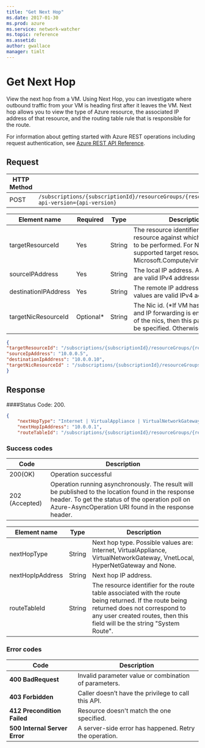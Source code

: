 ```yaml
---
title: "Get Next Hop"
ms.date: 2017-01-30
ms.prod: azure
ms.service: network-watcher
ms.topic: reference
ms.assetid: 
author: gwallace
manager: timlt
---
```


# Get Next Hop

View the next hop from a VM. Using Next Hop, you can investigate where outbound traffic from your VM is heading first after it leaves the VM. Next hop allows you to view the type of Azure resource, the associated IP address of that resource, and the routing table rule that is responsible for the route.

For information about getting started with Azure REST operations including request authentication, see [Azure REST API Reference](../../../../index.md).

## Request

| HTTP Method | URI|  
| ----------- |----|  
| POST | `/subscriptions/{subscriptionId}/resourceGroups/{resourceGroupName}/providers/Microsoft.Network/networkWatchers/{networkWatcherName}/nextHop?api-version={api-version}` |

| Element name | Required | Type | Description |
| --- | --- | --- | --- |
| targetResourceId | Yes | String | The resource identifier of the target resource against which the action is to be performed. For Next Hop the supported target resource type is Microsoft.Compute/virtualMachines/ |
| sourceIPAddress | Yes | String | The local IP address. Allowed values are valid IPv4 addresses. |
| destinationIPAddress | Yes | String | The remote IP address. Allowed values are valid IPv4 addresses. |
| targetNicResourceId | Optional* | String | The Nic id. (*If VM has multiple nics and IP forwarding is enabled on any of the nics, then this parameter must be specified. Otherwise optional.) |

```json
{ 
"targetResourceId": "/subscriptions/{subscriptionId}/resourceGroups/{resourceGroupName}/providers/Microsoft.compute/virtualMachine/{vmName}", 
"sourceIpAddress": "10.0.0.5", 
"destinationIpAddress": "10.0.0.10", 
"targetNicResourceId" : "/subscriptions/{subscriptionId}/resourceGroups/{resourceGroupName}/providers/Microsoft.Network/networkInterfaces/{vmNICName}"  
}
```

## Response  

####Status Code: 200.
```json
{ 
    "nextHopType": "Internet | VirtualAppliance | VirtualNetworkGateway | VnetLocal | HyperNetGateway | None", 
    "nextHopIpAddress": "10.0.0.1", 
    "routeTableId": "/subscriptions/{subscriptionId}/resourceGroups/{resourceGroupName}/providers/Microsoft.Network/routeTables/{routeTableName}" }
```

### Success codes

| Code | Description |
| ---- | ----------- |
|200(OK) | Operation successful|
|202 (Accepted) | Operation running asynchronously. The result will be published to the location found in the response header. To get the status of the operation poll on Azure-AsyncOperation URI found in the response header.|



|Element name |Type |Description|
|---|---|---|
|nextHopType| String| Next hop type. Possible values are: Internet, VirtualAppliance, VirtualNetworkGateway, VnetLocal, HyperNetGateway and None.|
|nextHopIpAddress |String| Next hop IP address.|
|routeTableId| String| The resource identifier for the route table associated with the route being returned. If the route being returned does not correspond to any user created routes, then this field will be the string "System Route".|

### Error codes

| Code | Description |
| ---- | ----------- |
| **400 BadRequest** | Invalid parameter value or combination of parameters. | 
| **403 Forbidden** | Caller doesn’t have the privilege to call this API. |
| **412 Precondition Failed** | Resource doesn't match the one specified. |
| **500 Internal Server Error** |  A server-side error has happened. Retry the operation. |     



 
